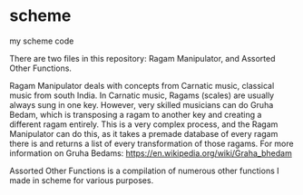 # scheme
my scheme code

There are two files in this repository: Ragam Manipulator, and Assorted Other Functions.

Ragam Manipulator deals with concepts from Carnatic music, classical music from south India. In Carnatic music, Ragams (scales) are usually always sung in one key. However, very skilled musicians can do Gruha Bedam, which is transposing a ragam to another key and creating a different ragam entirely. This is a very complex process, and the Ragam Manipulator can do this, as it takes a premade database of every ragam there is and returns a list of every transformation of those ragams. For more information on Gruha Bedams: https://en.wikipedia.org/wiki/Graha_bhedam

Assorted Other Functions is a compilation of numerous other functions I made in scheme for various purposes.
